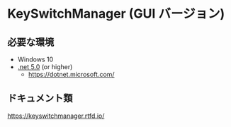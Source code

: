 # KeySwitchManager (GUI バージョン)



## 必要な環境

- Windows 10
- [.net 5.0](https://dotnet.microsoft.com/download) (or higher)
    - https://dotnet.microsoft.com/



## ドキュメント類

https://keyswitchmanager.rtfd.io/

